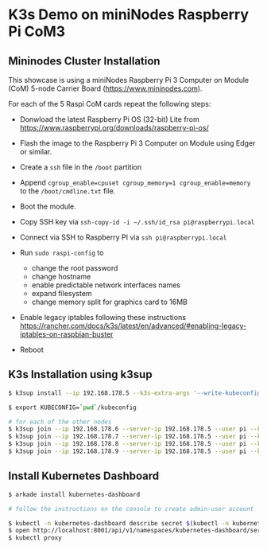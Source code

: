 # K3s Demo on miniNodes Raspberry Pi CoM3

## Mininodes Cluster Installation

This showcase is using a miniNodes Raspberry Pi 3 Computer on Module (CoM) 5-node Carrier Board (https://www.mininodes.com).

For each of the 5 Raspi CoM cards repeat the following steps:
- Donwload the latest Raspberry Pi OS (32-bit) Lite from https://www.raspberrypi.org/downloads/raspberry-pi-os/
- Flash the image to the Raspberry Pi 3 Computer on Module using Edger or similar.
- Create a `ssh` file in the `/boot` partition
- Append `cgroup_enable=cpuset cgroup_memory=1 cgroup_enable=memory` to the `/boot/cmdline.txt` file.
- Boot the module.

- Copy SSH key via `ssh-copy-id -i ~/.ssh/id_rsa pi@raspberrypi.local`
- Connect via SSH to Raspberry PI via `ssh pi@raspberrypi.local`
- Run `sudo raspi-config` to
  - change the root password
  - change hostname
  - enable predictable network interfaces names
  - expand filesystem
  - change memory split for graphics card to 16MB
- Enable legacy iptables following these instructions https://rancher.com/docs/k3s/latest/en/advanced/#enabling-legacy-iptables-on-raspbian-buster
- Reboot

## K3s Installation using k3sup

```bash
$ k3sup install --ip 192.168.178.5 --k3s-extra-args '--write-kubeconfig-mode 644 --disable traefik --no-deploy traefik --node-label arch=armv7l' --user pi --context mininodes

$ export KUBECONFIG=`pwd`/kubeconfig

# for each of the other nodes
$ k3sup join --ip 192.168.178.6 --server-ip 192.168.178.5 --user pi --k3s-extra-args '--node-label arch=armv7l'
$ k3sup join --ip 192.168.178.7 --server-ip 192.168.178.5 --user pi --k3s-extra-args '--node-label arch=armv7l'
$ k3sup join --ip 192.168.178.8 --server-ip 192.168.178.5 --user pi --k3s-extra-args '--node-label arch=armv7l'
$ k3sup join --ip 192.168.178.9 --server-ip 192.168.178.5 --user pi --k3s-extra-args '--node-label arch=armv7l'
```

## Install Kubernetes Dashboard

```bash
$ arkade install kubernetes-dashboard

# follow the instructions on the console to create admin-user account

$ kubectl -n kubernetes-dashboard describe secret $(kubectl -n kubernetes-dashboard get secret | grep admin-user-token | awk '{print $1}')
$ open http://localhost:8001/api/v1/namespaces/kubernetes-dashboard/services/https:kubernetes-dashboard:/proxy/#/login
$ kubectl proxy
```